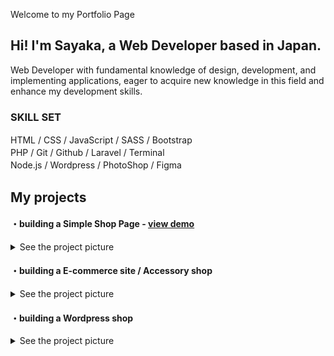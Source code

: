 Welcome to my Portfolio Page

## Hi! I'm Sayaka, a Web Developer based in Japan.

Web Developer with fundamental knowledge of design, development, and implementing applications, eager to acquire new knowledge in this field and enhance my development skills.

### SKILL SET

HTML  /  CSS  /  JavaScript  /  SASS  /  Bootstrap　   
PHP  /  Git  /  Github  /  Laravel  /  Terminal　   
Node.js  /  Wordpress  /  PhotoShop  /  Figma　　　



## My projects

#### ・building a Simple Shop Page - [view demo](https://dm1.caramelcustard.net/)

<details style="margin-bottom:10px;"><summary>See the project picture</summary>
design / coding / release / logo <br> 
<img src="/image/Top-down-view-of-iPhone-6.jpg" width="500px">   
</details>

#### ・building a E-commerce site / Accessory shop

<details style="margin-bottom:10px;"><summary>See the project picture</summary>
<img src="/image/couronne.shopselect.net_items_34004677(iPhone%20X).png" width="200px">
</details>

#### ・building a Wordpress shop

<details style="margin-bottom:20px;"><summary>See the project picture</summary>
<img src="/image/img.png" width="500px">
</details>
